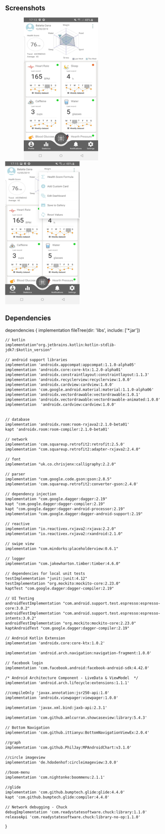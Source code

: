 ## Screenshots

<img src="https://github.com/Oana1234/Hector/blob/master/r2.jpg"  width="240px" height="460px" hspace="60"  />   <img src="https://github.com/Oana1234/Hector/blob/master/r1.jpg" width="240px" height="460px" />       


## Dependencies

dependencies {
implementation fileTree(dir: 'libs', include: ['*.jar'])

    // kotlin
    implementation"org.jetbrains.kotlin:kotlin-stdlib-jdk7:$kotlin_version"

    // android support libraries
    implementation 'androidx.appcompat:appcompat:1.1.0-alpha05'
    implementation 'androidx.core:core-ktx:1.2.0-alpha01'
    implementation 'androidx.constraintlayout:constraintlayout:1.1.3'
    implementation 'androidx.recyclerview:recyclerview:1.0.0'
    implementation 'androidx.cardview:cardview:1.0.0'
    implementation 'com.google.android.material:material:1.1.0-alpha06'
    implementation 'androidx.vectordrawable:vectordrawable:1.0.1'
    implementation 'androidx.vectordrawable:vectordrawable-animated:1.0.0'
    implementation  'androidx.cardview:cardview:1.0.0'


    // database
    implementation 'androidx.room:room-rxjava2:2.1.0-beta01'
    kapt 'androidx.room:room-compiler:2.1.0-beta01'

    // network
    implementation 'com.squareup.retrofit2:retrofit:2.5.0'
    implementation "com.squareup.retrofit2:adapter-rxjava2:2.4.0"

    // font
    implementation "uk.co.chrisjenx:calligraphy:2.2.0"

    // parser
    implementation "com.google.code.gson:gson:2.8.5"
    implementation 'com.squareup.retrofit2:converter-gson:2.4.0'

    // dependency injection
    implementation "com.google.dagger:dagger:2.19"
    kapt "com.google.dagger:dagger-compiler:2.19"
    kapt "com.google.dagger:dagger-android-processor:2.19"
    implementation "com.google.dagger:dagger-android-support:2.19"

    // reactive
    implementation "io.reactivex.rxjava2:rxjava:2.2.0"
    implementation "io.reactivex.rxjava2:rxandroid:2.1.0"

    // swipe view
    implementation "com.mindorks:placeholderview:0.6.1"

    // logger
    implementation "com.jakewharton.timber:timber:4.6.0"

    // dependencies for local unit tests
    testImplementation "junit:junit:4.12"
    testImplementation "org.mockito:mockito-core:2.23.0"
    kaptTest "com.google.dagger:dagger-compiler:2.19"

    // UI Testing
    androidTestImplementation "com.android.support.test.espresso:espresso-core:3.0.2"
    androidTestImplementation "com.android.support.test.espresso:espresso-intents:3.0.2"
    androidTestImplementation "org.mockito:mockito-core:2.23.0"
    kaptAndroidTest "com.google.dagger:dagger-compiler:2.19"

    // Android Kotlin Extension
    implementation 'androidx.core:core-ktx:1.0.2'

    implementation 'android.arch.navigation:navigation-fragment:1.0.0'

    // facebook login
    implementation 'com.facebook.android:facebook-android-sdk:4.42.0'

    /* Android Architecture Component - LiveData & ViewModel  */
    implementation 'android.arch.lifecycle:extensions:1.1.1'

    //compileOnly 'javax.annotation:jsr250-api:1.0'
    implementation 'androidx.viewpager:viewpager:1.0.0'

    implementation 'javax.xml.bind:jaxb-api:2.3.1'

    implementation 'com.github.amlcurran.showcaseview:library:5.4.3'

    // Bottom Navigation
    implementation 'com.github.ittianyu:BottomNavigationViewEx:2.0.4'

    //graph
    implementation 'com.github.PhilJay:MPAndroidChart:v3.1.0'

    //circle imageview
    implementation 'de.hdodenhof:circleimageview:3.0.0'

    //boom-menu
    implementation 'com.nightonke:boommenu:2.1.1'

    //glide
    implementation 'com.github.bumptech.glide:glide:4.4.0'
    kapt 'com.github.bumptech.glide:compiler:4.4.0'

    // Network debugging - Chuck
    debugImplementation 'com.readystatesoftware.chuck:library:1.1.0'
    releaseApi 'com.readystatesoftware.chuck:library-no-op:1.1.0'


}

